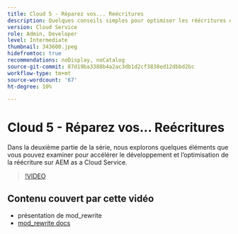 ```yaml
---
title: Cloud 5 - Réparez vos... Reécritures
description: Quelques conseils simples pour optimiser les réécritures et accélérer votre site
version: Cloud Service
role: Admin, Developer
level: Intermediate
thumbnail: 343600.jpeg
hidefromtoc: true
recommendations: noDisplay, noCatalog
source-git-commit: 87d19ba3388b4a2ac3db1d2cf3838ed12dbbd2bc
workflow-type: tm+mt
source-wordcount: '67'
ht-degree: 10%

---
```


# Cloud 5 - Réparez vos... Reécritures

Dans la deuxième partie de la série, nous explorons quelques éléments que vous pouvez examiner pour accélérer le développement et l’optimisation de la réécriture sur AEM as a Cloud Service.

>[!VIDEO](https://video.tv.adobe.com/v/343600)

## Contenu couvert par cette vidéo

+ présentation de mod_rewrite
+ [mod_rewrite docs](https://httpd.apache.org/docs/current/mod/mod_rewrite.html)
